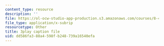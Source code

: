 ```yaml
---
content_type: resource
description: ''
file: https://ol-ocw-studio-app-production.s3.amazonaws.com/courses/8-422-atomic-and-optical-physics-ii-spring-2013/dd586fa388a4598fb248739a16540efa_q5iBqycJuqU.vtt
file_type: application/x-subrip
resourcetype: Other
title: 3play caption file
uid: dd586fa3-88a4-598f-b248-739a16540efa
---
```

